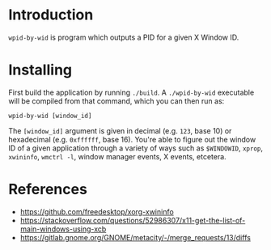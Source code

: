# Introduction

`wpid-by-wid` is program which outputs a PID for a given X Window ID.

# Installing

First build the application by running `./build`. A `./wpid-by-wid` executable
will be compiled from that command, which you can then run as:

`wpid-by-wid [window_id]`

The `[window_id]` argument is given in decimal (e.g. `123`, base 10) or
hexadecimal (e.g. `0xffffff`, base 16). You're able to figure out the window ID
of a given application through a variety of ways such as `$WINDOWID`, `xprop`,
`xwininfo`, `wmctrl -l`, window manager events, X events, etcetera.

# References

- https://github.com/freedesktop/xorg-xwininfo
- https://stackoverflow.com/questions/52986307/x11-get-the-list-of-main-windows-using-xcb
- https://gitlab.gnome.org/GNOME/metacity/-/merge_requests/13/diffs
